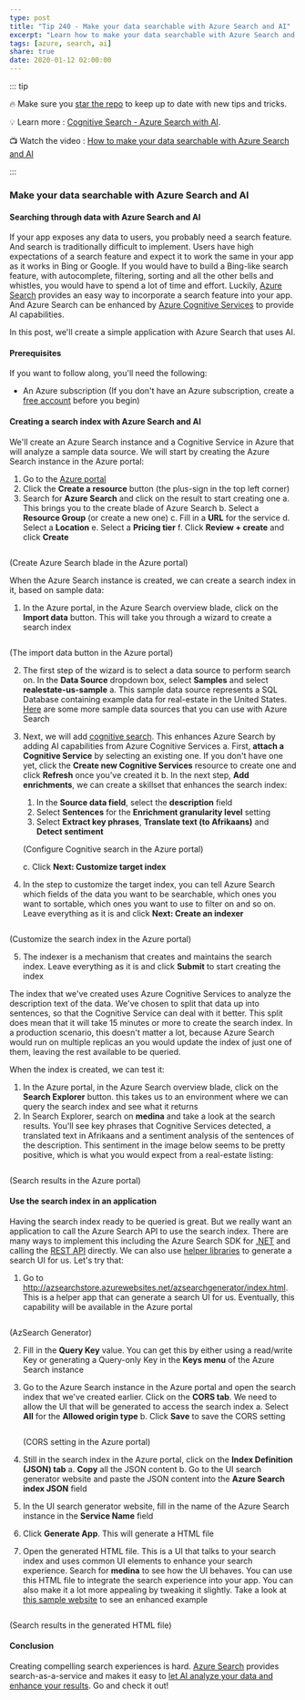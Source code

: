 ```yaml
---
type: post
title: "Tip 240 - Make your data searchable with Azure Search and AI"
excerpt: "Learn how to make your data searchable with Azure Search and AI"
tags: [azure, search, ai]
share: true
date: 2020-01-12 02:00:00
---
```


::: tip 

:fire: Make sure you [star the repo](http://azuredev.tips?WT.mc_id=azure-azuredevtips-azureappsdev) to keep up to date with new tips and tricks.

:bulb: Learn more : [Cognitive Search - Azure Search with AI](https://channel9.msdn.com/Shows/Azure-Friday/Cognitive-Search-Azure-Search-with-AI?WT.mc_id=ch9-azuredevtips-azureappsdev). 

:tv: Watch the video : [How to make your data searchable with Azure Search and AI](https://www.youtube.com/watch?v=OQDRNQD1LDk&list=PLLasX02E8BPCNCK8Thcxu-Y-XcBUbhFWC&index=4&t=0s?WT.mc_id=youtube-azuredevtips-azureappsdev)

:::

### Make your data searchable with Azure Search and AI

#### Searching through data with Azure Search and AI

If your app exposes any data to users, you probably need a search feature. And search is traditionally difficult to implement. Users have high expectations of a search feature and expect it to work the same in your app as it works in Bing or Google. If you would have to build a Bing-like search feature, with autocomplete, filtering, sorting and all the other bells and whistles, you would have to spend a lot of time and effort. Luckily, [Azure Search](https://azure.microsoft.com/services/search/?WT.mc_id=azure-azuredevtips-azureappsdev) provides an easy way to incorporate a search feature into your app. And Azure Search can be enhanced by [Azure Cognitive Services](https://azure.microsoft.com/services/cognitive-services/?WT.mc_id=azure-azuredevtips-azureappsdev) to provide AI capabilities.

In this post, we'll create a simple application with Azure Search that uses AI.

#### Prerequisites

If you want to follow along, you'll need the following:
* An Azure subscription (If you don't have an Azure subscription, create a [free account](https://azure.microsoft.com/free/?WT.mc_id=azure-azuredevtips-azureappsdev) before you begin)

#### Creating a search index with Azure Search and AI

We'll create an Azure Search instance and a Cognitive Service in Azure that will analyze a sample data source. 
We will start by creating the Azure Search instance in the Azure portal:

1. Go to the [Azure portal](https://portal.azure.com/?WT.mc_id=azure-azuredevtips-azureappsdev)
2. Click the **Create a resource** button (the plus-sign in the top left corner)
3. Search for **Azure Search** and click on the result to start creating one
   a. This brings you to the create blade of Azure Search
   b. Select a **Resource Group** (or create a new one)
   c. Fill in a **URL** for the service
   d. Select a **Location**
   e. Select a **Pricing tier**
   f. Click **Review + create** and click **Create**

<img :src="$withBase('/files/38createazuresearch.png')">

(Create Azure Search blade in the Azure portal)   

When the Azure Search instance is created, we can create a search index in it, based on sample data:
1. In the Azure portal, in the Azure Search overview blade, click on the **Import data** button. This will take you through a wizard to create a search index

<img :src="$withBase('/files/38importdatabutton.png')">

(The import data button in the Azure portal)

2. The first step of the wizard is to select a data source to perform search on. In the **Data Source** dropdown box, select **Samples** and select **realestate-us-sample**
   a. This sample data source represents a SQL Database containing example data for real-estate in the United States. [Here](https://azure.microsoft.com/resources/samples/azure-search-sample-data/?WT.mc_id=azure-azuredevtips-azureappsdev) are some more sample data sources that you can use with Azure Search
3. Next, we will add [cognitive search](https://docs.microsoft.com/azure/search/cognitive-search-concept-intro?WT.mc_id=docs-azuredevtips-azureappsdev). This enhances Azure Search by adding AI capabilities from Azure Cognitive Services
   a. First, **attach a Cognitive Service** by selecting an existing one. If you don't have one yet, click the **Create new Cognitive Services** resource to create one and click **Refresh** once you've created it
   b. In the next step, **Add enrichments**, we can create a skillset that enhances the search index:
   1. In the **Source data field**, select the **description** field
   2. Select **Sentences** for the **Enrichment granularity level** setting
   3. Select **Extract key phrases**, **Translate text (to Afrikaans)** and **Detect sentiment**
   
    <img :src="$withBase('/files/38cognitivesearch.png')">

    (Configure Cognitive search in the Azure portal)

   c. Click **Next: Customize target index**
4. In the step to customize the target index, you can tell Azure Search which fields of the data you want to be searchable, which ones you want to sortable, which ones you want to use to filter on and so on. Leave everything as it is and click **Next: Create an indexer**

<img :src="$withBase('/files/38customizeindex.png')">

(Customize the search index in the Azure portal)

5. The indexer is a mechanism that creates and maintains the search index. Leave everything as it is and click **Submit** to start creating the index

The index that we've created uses Azure Cognitive Services to analyze the description text of the data. We've chosen to split that data up into sentences, so that the Cognitive Service can deal with it better. This split does mean that it will take 15 minutes or more to create the search index. In a production scenario, this doesn't matter a lot, because Azure Search would run on multiple replicas an you would update the index of just one of them, leaving the rest available to be queried.

When the index is created, we can test it:
1. In the Azure portal, in the Azure Search overview blade, click on the **Search Explorer** button. this takes us to an environment where we can query the search index and see what it returns
2. In Search Explorer, search on **medina** and take a look at the search results. You'll see key phrases that Cognitive Services detected, a translated text in Afrikaans and a sentiment analysis of the sentences of the description. This sentiment in the image below seems to be pretty positive, which is what you would expect from a real-estate listing:

<img :src="$withBase('/files/38searchresults1.png')">

(Search results in the Azure portal)

#### Use the search index in an application
Having the search index ready to be queried is great. But we really want an application to call the Azure Search API to use the search index. There are many ways to implement this including the Azure Search SDK for [.NET](https://docs.microsoft.com/dotnet/api/overview/azure/search?view=azure-dotnet&WT.mc_id=docs-azuredevtips-azureappsdev) and calling the [REST API](https://docs.microsoft.com/en-us/rest/api/searchservice/Search-Documents?WT.mc_id=docs-azuredevtips-azureappsdev) directly. We can also use [helper libraries](https://github.com/EvanBoyle/AzSearch.js?WT.mc_id=code-azuredevtips-azureappsdev) to generate a search UI for us. Let's try that:

1. Go to http://azsearchstore.azurewebsites.net/azsearchgenerator/index.html. This is a helper app that can generate a search UI for us. Eventually, this capability will be available in the Azure portal

<img :src="$withBase('/files/38generateapp.png')">

(AzSearch Generator)

2. Fill in the **Query Key** value. You can get this by either using a read/write Key or generating a Query-only Key in the **Keys menu** of the Azure Search instance
3. Go to the Azure Search instance in the Azure portal and open the search index that we've created earlier. Click on the **CORS tab**. We need to allow the UI that will be generated to access the search index
   a. Select **All** for the **Allowed origin type**
   b. Click **Save** to save the CORS setting

    <img :src="$withBase('/files/38cors.png')">

    (CORS setting in the Azure portal)

4. Still in the search index in the Azure portal, click on the **Index Definition (JSON) tab**
   a. **Copy** all the JSON content
   b. Go to the UI search generator website and paste the JSON content into the **Azure Search index JSON** field
5. In the UI search generator website, fill in the name of the Azure Search instance in the **Service Name** field
6. Click **Generate App**. This will generate a HTML file
7. Open the generated HTML file. This is a UI that talks to your search index and uses common UI elements to enhance your search experience. Search for **medina** to see how the UI behaves. You can use this HTML file to integrate the search experience into your app. You can also make it a lot more appealing by tweaking it slightly. Take a look at [this sample website](http://azsearchstore.azurewebsites.net/realestate.html) to see an enhanced example

<img :src="$withBase('/files/38searchresults.png')">

(Search results in the generated HTML file)

#### Conclusion

Creating compelling search experiences is hard. [Azure Search](https://azure.microsoft.com/services/search/?WT.mc_id=azure-azuredevtips-azureappsdev) provides search-as-a-service and makes it easy to [let AI analyze your data and enhance your results](https://docs.microsoft.com/azure/search/cognitive-search-concept-intro?WT.mc_id=docs-azuredevtips-azureappsdev). Go and check it out!